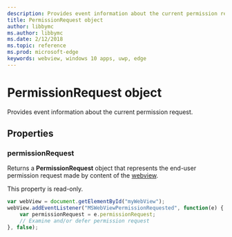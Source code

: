 ```yaml
---
description: Provides event information about the current permission request
title: PermissionRequest object
author: libbymc
ms.author: libbymc
ms.date: 2/12/2018
ms.topic: reference
ms.prod: microsoft-edge
keywords: webview, windows 10 apps, uwp, edge
---
```


# PermissionRequest object

Provides event information about the current permission request.

## Properties

### permissionRequest

Returns a **PermissionRequest** object that represents the end-user permission request made by content of the [webview](../webview.md).

This property is read-only.

```js
var webView = document.getElementById("myWebView");
webView.addEventListener("MSWebViewPermissionRequested", function(e) {
    var permissionRequest = e.permissionRequest;
    // Examine and/or defer permission request
}, false);
```
